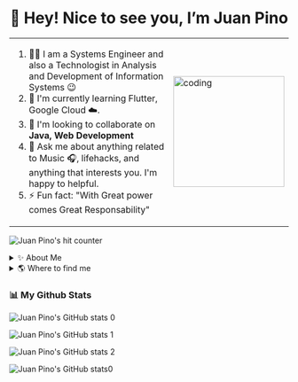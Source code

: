 <h1 align="center"> 👋 Hey! Nice to see you, I’m Juan Pino</h1> 

<table border="0">
  <tr>
    <td>
      <ol>
        <li> 👨‍💻 I am a Systems Engineer and also a Technologist in Analysis and Development of Information Systems 😉</li>
        <li> 🌱 I'm currently learning Flutter, Google Cloud ☁️.</li>
        <li> 👯 I'm looking to collaborate on <b>Java, Web Development</b></li>
        <li> 💬 Ask me about anything related to Music 🎧, lifehacks, and anything that interests you. I'm happy to helpful.</li>
        <li> ⚡ Fun fact: "With Great power comes Great Responsability" </li>
      </ol>
    </td>
    <td>
      <img align="center" 
           src="https://lh5.googleusercontent.com/Wyrtpb5d35lghgsrnjcyWjC38lQjiHiUsdpSbPHO7YudFWwGE_xxK5zqGY_fKB92WN-szIBkAQt_Bw=w1920-h969" 
           alt="coding" height="200px"/>
    </td>
  </tr>
</table>

![Juan Pino's hit counter](https://hits.seeyoufarm.com/api/count/incr/badge.svg?url=https%3A%2F%2Fgithub.com%2Fjcapino1212%2Fhit-counter)

<details>
  <summary>
    ✨ About Me 
  </summary>
  <br>
  <p>
    🚀 I have been working since 2015 in IT Companies as a Developer. I really like 😄 automating things, exploring scalability problems, 
    improving efficiency and performance, and software development in general.
  </p>
  
  <h3>Languages and Tools</h3>
  
  <p align="justify">
    <a href="#">
      <img align="center" 
           src="https://img.shields.io/badge/Java-ED8B00?style=for-the-badge&logo=java&logoColor=white" 
           alt="JAVA"/>
    </a>
    &nbsp;
    <a href="#">
      <img align="center" 
           src="https://img.shields.io/badge/kubernetes-326ce5.svg?&style=for-the-badge&logo=kubernetes&logoColor=white" 
           alt="KUBERNETES"/>
  </a>
    &nbsp;
    <a href="#">
      <img align="center" 
           src="https://img.shields.io/badge/Nginx-009639?style=for-the-badge&logo=nginx&logoColor=white" 
           alt="NGINX"/>
  </a>&nbsp;
    <a href="#">
      <img align="center" 
           src="https://img.shields.io/badge/Angular-DD0031?style=for-the-badge&logo=angular&logoColor=white" 
           alt="ANGULAR"/>
  </a>&nbsp;
    <a href="#">
      <img align="center" 
           src="https://img.shields.io/badge/Spring-6DB33F?style=for-the-badge&logo=spring&logoColor=white" 
           alt="SPRING"/>
  </a>&nbsp;
    <a href="#">
      <img align="center" 
           src="https://img.shields.io/badge/Azure_DevOps-0078D7?style=for-the-badge&logo=azure-devops&logoColor=white" 
           alt="AZUREDEVOPS"/>
  </a>&nbsp;
    <a href="#">
      <img align="center" 
           src="https://img.shields.io/badge/Kotlin-0095D5?&style=for-the-badge&logo=kotlin&logoColor=white" 
           alt="KOTLIN"/>
    </a>&nbsp;
    <a href="#">
      <img align="center" 
           src="https://img.shields.io/badge/Windows-0078D6?style=for-the-badge&logo=windows&logoColor=white" 
           alt="WINDOWS"/>
  </a>&nbsp;
    <a href="#">
      <img align="center" 
           src="https://img.shields.io/badge/Ubuntu-E95420?style=for-the-badge&logo=ubuntu&logoColor=white" 
           alt="UBUNTU"/>
  </a>&nbsp;
    <a href="#">
      <img align="center" 
           src="https://img.shields.io/badge/GitHub-100000?style=for-the-badge&logo=github&logoColor=white" 
           alt="GITHUB"/>
  </a>&nbsp;
    <a href="#">
      <img align="center" 
           src="https://img.shields.io/badge/Splunk-000000?style=for-the-badge&logo=Splunk&logoColor=white" 
           alt="SPLUNK"/>
  </a>&nbsp;
    <a href="#">
      <img align="center" 
           src="https://img.shields.io/badge/Jenkins-D24939?style=for-the-badge&logo=Jenkins&logoColor=white" 
           alt="JENKINS"/>
  </a>&nbsp;
    <a href="#">
      <img align="center" 
           src="https://img.shields.io/badge/Jira-0052CC?style=for-the-badge&logo=Jira&logoColor=white" 
           alt="JIRA"/>
  </a>&nbsp;
    <a href="#">
      <img align="center" 
           src="https://img.shields.io/badge/Oracle-F80000?style=for-the-badge&logo=oracle&logoColor=black" 
           alt="ORACLE"/>
  </a>&nbsp;
    <a href="#">
      <img align="center" 
           src="https://img.shields.io/badge/PostgreSQL-316192?style=for-the-badge&logo=postgresql&logoColor=white" 
           alt="POSTGRE"/>
  </a>&nbsp;
    <a href="#">
      <img align="center" 
           src="https://img.shields.io/badge/Docker-2CA5E0?style=for-the-badge&logo=docker&logoColor=white" 
           alt="DOCKER"/>
  </a>&nbsp;
    <a href="#">
      <img align="center" 
           src="https://img.shields.io/badge/SQLite-07405E?style=for-the-badge&logo=sqlite&logoColor=white" 
           alt="SQLLITE"/>
  </a>&nbsp;
    <a href="#">
      <img align="center" 
           src="https://img.shields.io/badge/Insomnia-5849be?style=for-the-badge&logo=Insomnia&logoColor=white" 
           alt="IMSONIA"/>
  </a>&nbsp;
    <a href="#">
      <img align="center" 
           src="https://img.shields.io/badge/jQuery-0769AD?style=for-the-badge&logo=jquery&logoColor=white" 
           alt="JQUERY"/>
  </a>&nbsp;
    <a href="#">
      <img align="center" 
           src="https://img.shields.io/badge/Junit5-25A162?style=for-the-badge&logo=junit5&logoColor=white" 
           alt="JUNIT"/>
  </a>&nbsp;
    <a href="#">
      <img align="center" 
           src="https://img.shields.io/badge/Todoist-E44332?style=for-the-badge&logo=todoist&logoColor=white" 
           alt="TODOIST"/>
  </a>&nbsp;
    <a href="#">
      <img align="center" 
           src="https://img.shields.io/badge/SonarLint-CB2029?style=for-the-badge&logo=sonarlint&logoColor=white" 
           alt="SONARLINT"/>
  </a>&nbsp;
    <a href="#">
      <img align="center" 
           src="https://img.shields.io/badge/PLSQL-F80000?style=for-the-badge&logo=oracle&logoColor=black" 
           alt="PLSQL"/>
  </a>&nbsp;
    <a href="#">
      <img align="center" 
           src="https://img.shields.io/badge/JavaScript-323330?style=for-the-badge&logo=javascript&logoColor=F7DF1E" 
           alt="JAVASCRIPT"/>
  </a>&nbsp;
    <a href="#">
      <img align="center" 
           src="https://img.shields.io/badge/HTML5-E34F26?style=for-the-badge&logo=html5&logoColor=white" 
           alt="HTML5"/>
  </a>
  </p>
</details>
  
<details>
  <summary>
    🌎 Where to find me
  </summary>
  <br/>
  <p>
    <a href="https://linkedin.com/in/www.linkedin.com/in/jcapino" target="blank">
      <img align="center" 
           src="https://img.shields.io/badge/LinkedIn-0077B5?style=for-the-badge&logo=linkedin&logoColor=white" 
           alt="www.linkedin.com/in/jcapino"/>
    </a>
    <a href="mailto:jcamilopino@gmail.com" target="blank">
      <img align="center" 
          src="https://img.shields.io/badge/Gmail-D14836?style=for-the-badge&logo=gmail&logoColor=white" 
           alt="www.linkedin.com/in/jcapino" />
    </a>
  </p>
</details>

### :bar_chart: My Github Stats

 ![Juan Pino's GitHub stats 0](https://github-readme-stats.vercel.app/api/top-langs/?username=jcapino&theme=merko) 
 
 ![Juan Pino's GitHub stats 1](https://github-readme-stats.vercel.app/api?username=jcapino&show_icons=true&theme=merko)
 
 ![Juan Pino's GitHub stats 2](https://github-readme-streak-stats.herokuapp.com/?user=jcapino&theme=merko)
 
 ![Juan Pino's GitHub stats0](https://github-profile-summary-cards.vercel.app/api/cards/profile-details?username=jcapino&theme=vue&box_width=11)

<!---

jcapino/jcapino is a ✨ special ✨ repository because its `README.md` (this file) appears on your GitHub profile.
You can click the Preview link to take a look at your changes.
--->
